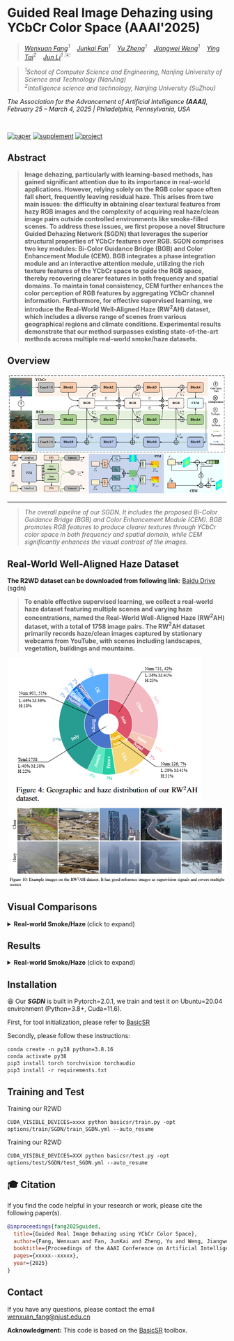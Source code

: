 # Guided Real Image Dehazing using YCbCr Color Space (AAAI'2025)


> *<a href="https://github.com/fiwy0527/AAAI_25_SDGN">Wenxuan Fang</a><sup>1</sup>&nbsp;&nbsp;&nbsp;
<a href="https://fanjunkai1.github.io/">Junkai Fan</a><sup>1</sup>&nbsp;&nbsp;&nbsp;
<a href="https://github.com/fiwy0527/AAAI_25_SDGN"> Yu Zheng</a><sup>1</sup>&nbsp;&nbsp;&nbsp;
<a href="https://wengjiangwei.github.io/">Jiangwei Weng</a><sup>1</sup>&nbsp;&nbsp;&nbsp;
<a href="https://tyshiwo.github.io/">Ying Tai</a><sup>2</sup>&nbsp;&nbsp;&nbsp; 
<a href="https://sites.google.com/view/junlineu/">Jun Li</a><sup>1 ✉️</sup>&nbsp;&nbsp;&nbsp;*

> *<sup>1</sup>School of Computer Science and Engineering, Nanjing University of Science and Technology (NanJing)&nbsp;&nbsp;&nbsp;<br>
<sup>2</sup>Intelligence science and technology, Nanjing University (SuZhou)&nbsp;&nbsp;&nbsp;<br>*


<em>The Association for the Advancement of Artificial Intelligence <strong>(AAAI)</strong>, February 25 – March 4, 2025 | Philadelphia, Pennsylvania, USA</em>
</div>

</br>

[![paper](https://img.shields.io/badge/arXiv-Paper-brightgreen)](https://arxiv.org/abs/2412.17496)
[![supplement](https://img.shields.io/badge/Supplementary-Material-B85252)](https://arxiv.org/abs/2412.17496)
[![project](https://img.shields.io/badge/Project-Presentation-F9D371)](https://fiwy0527.github.io/projectpage/SGDN/index.html)


## Abstract


> **Image dehazing, particularly with learning-based methods, has gained significant attention due to its importance in real-world applications. 
> However, relying solely on the RGB color space often fall short, frequently leaving residual haze. 
> This arises from two main issues: the difficulty in obtaining clear textural features from hazy RGB images and the complexity of acquiring real haze/clean image pairs outside controlled environments like smoke-filled scenes. 
> To address these issues, we first propose a novel Structure Guided Dehazing Network (SGDN) that leverages the superior structural properties of YCbCr features over RGB. 
> SGDN comprises two key modules: Bi-Color Guidance Bridge (BGB) and Color Enhancement Module (CEM). 
> BGB integrates a phase integration module and an interactive attention module, utilizing the rich texture features of the YCbCr space to guide the RGB space, thereby recovering clearer features in both frequency and spatial domains. 
> To maintain tonal consistency, CEM further enhances the color perception of RGB features by aggregating YCbCr channel information. 
> Furthermore, for effective supervised learning, we introduce the Real-World Well-Aligned Haze (RW$^2$AH) dataset, which includes a diverse range of scenes from various geographical regions and climate conditions. 
> Experimental results demonstrate that our method surpasses existing state-of-the-art methods across multiple real-world smoke/haze datasets.**


## Overview 
  <p align="center">
    <img src="images/framework.png">
</p>

---

> *The overall pipeline of our SGDN. 
> It includes the proposed Bi-Color Guidance Bridge (BGB) and Color Enhancement Module (CEM). 
> BGB promotes RGB features to produce clearer textures through YCbCr color space in both frequency and spatial domain, while CEM significantly enhances the visual contrast of the images.*

## Real-World Well-Aligned Haze Dataset

**The R2WD dataset can be downloaded from following link**: <a href="https://pan.baidu.com/s/1xZJLBk0OUlor79kqXtM20A?pwd=sgdn">Baidu Drive</a>
(sgdn) 

> **To enable effective supervised learning, 
> we collect a real-world haze dataset featuring multiple scenes and varying haze concentrations, 
> named the Real-World Well-Aligned Haze (RW$^2$AH) dataset, with a total of 1758 image pairs. 
> The RW$^2$AH dataset primarily records haze/clean images captured by stationary webcams from YouTube, 
> with scenes including landscapes, vegetation, buildings and mountains.**

<img src = "images/distribution.png"> 

<img src = "images/RW2HD.png"> 

## Visual Comparisons

<details>
<summary><strong>Real-world Smoke/Haze </strong> (click to expand) </summary>

<img src = "images/real.png"> 
</details>

## Results
<details>
<summary><strong>Real-world Smoke/Haze</strong> (click to expand) </summary>

<img src = "images/results.png"> 
</details>

## Installation
:satisfied: Our <i><strong>SGDN</strong></i> is built in Pytorch=2.0.1, we train and test it on Ubuntu=20.04 environment (Python=3.8+, Cuda=11.6).

First, for tool initialization, please refer to [BasicSR](https://github.com/xinntao/BasicSR)

Secondly, please follow these instructions:
```
conda create -n py38 python=3.8.16
conda activate py38
pip3 install torch torchvision torchaudio
pip3 install -r requirements.txt  
```

## Training and Test
Training our R2WD
```
CUDA_VISIBLE_DEVICES=xxxx python basicsr/train.py -opt options/train/SGDN/train_SGDN.yml --auto_resume
```
Training our R2WD
```
CUDA_VISIBLE_DEVICES=XXX python basicsr/test.py -opt options/test/SGDN/test_SGDN.yml --auto_resume
```

## 🎓 Citation

If you find the code helpful in your research or work, please cite the following paper(s).

```bibtex
@inproceedings{fang2025guided,
  title={Guided Real Image Dehazing using YCbCr Color Space},
  author={Fang, Wenxuan and Fan, JunKai and Zheng, Yu and Weng, Jiangwei and Tai, Ying and Li, Jun},
  booktitle={Proceedings of the AAAI Conference on Artificial Intelligence},
  pages={xxxxx--xxxxx},
  year={2025}
}
```

## Contact
If you have any questions, please contact the email wenxuan_fang@njust.edu.cn

**Acknowledgment:** This code is based on the [BasicSR](https://github.com/xinntao/BasicSR) toolbox. 